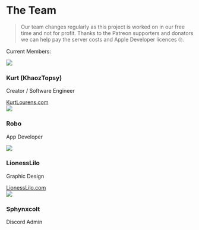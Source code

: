 # The Team

> Our team changes regularly as this project is worked on in our free time and not for profit. Thanks to the Patreon supporters and donators we can help pay the server costs and Apple Developer licences 🙄.

Current Members:

<div class="team-member">
    <img src="https://cdn.assistantapps.com/team/KhaozTopsy.png" />
    <div class="team-member-contents">
        <h3>Kurt (KhaozTopsy)</h3>
        <p>Creator / Software Engineer</p>
        <a href="https://kurtlourens.com?ref=assistantAppsDocs" target="_blank">KurtLourens.com</a>
    </div>
</div>
<div class="team-member">
    <img src="https://cdn.assistantapps.com/team/Robo.png" />
    <div class="team-member-contents">
        <h3>Robo</h3>
        <p>App Developer</p>
    </div>
</div>
<div class="team-member">
    <img src="https://cdn.assistantapps.com/team/LionessLilo.jpg" />
    <div class="team-member-contents">
        <h3>LionessLilo</h3>
        <p>Graphic Design</p>
        <a href="https://lionesslilo.com?ref=assistantAppsDocs" target="_blank">LionessLilo.com</a>
    </div>
</div>
<div class="team-member">
    <img src="https://cdn.assistantapps.com/team/Sphynxcolt.png" />
    <div class="team-member-contents">
        <h3>Sphynxcolt</h3>
        <p>Discord Admin</p>
    </div>
</div>